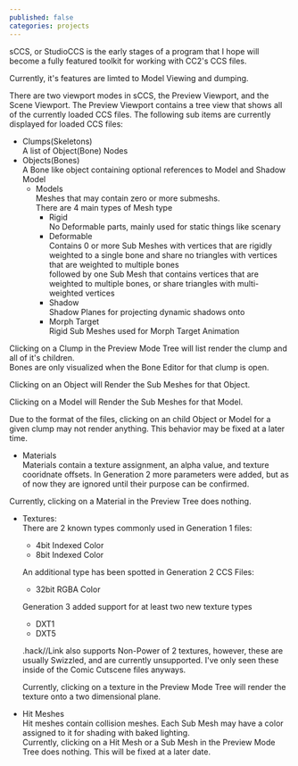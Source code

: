 ```yaml
---
published: false
categories: projects
---
```


sCCS, or StudioCCS is the early stages of a program that I hope will become a fully featured toolkit for working with CC2's CCS files.

Currently, it's features are limted to Model Viewing and dumping.

There are two viewport modes in sCCS, the Preview Viewport, and the Scene Viewport.
The Preview Viewport contains a tree view that shows all of the currently loaded CCS files.
The following sub items are currently displayed for loaded CCS files:
- Clumps(Skeletons)  
 A list of Object(Bone) Nodes
 - Objects(Bones)  
 A Bone like object containing optional references to Model and Shadow Model  
   - Models  
  	Meshes that may contain zero or more submeshs.  
    There are 4 main types of Mesh type
     - Rigid  
      No Deformable parts, mainly used for static things like scenary  
     - Deformable  
      Contains 0 or more Sub Meshes with vertices that are rigidly weighted to a single bone and share no triangles with vertices that are weighted to multiple bones  
      followed by one Sub Mesh that contains vertices that are weighted to multiple bones, or share triangles with multi-weighted vertices  
     - Shadow  
      Shadow Planes for projecting dynamic shadows onto  
     - Morph Target  
      Rigid Sub Meshes used for Morph Target Animation
     
 Clicking on a Clump in the Preview Mode Tree will list render the clump and all of it's children.  
 Bones are only visualized when the Bone Editor for that clump is open.  
 
 Clicking on an Object will Render the Sub Meshes for that Object.  
 
 Clicking on a Model will Render the Sub Meshes for that Model.  
 
 Due to the format of the files, clicking on an child Object or Model for a given clump may not render anything. This behavior may be fixed at a later time.  
 
- Materials  
 Materials contain a texture assignment, an alpha value, and texture cooridnate offsets. In Generation 2 more parameters were added, but as of now they are ignored until their purpose can be confirmed.  
 
 Currently, clicking on a Material in the Preview Tree does nothing.

- Textures:  
 There are 2 known types commonly used in Generation 1 files:  
  - 4bit Indexed Color  
  - 8bit Indexed Color  
  
  An additional type has been spotted in Generation 2 CCS Files:  
  - 32bit RGBA Color  
  
  Generation 3 added support for at least two new texture types  
  - DXT1
  - DXT5
  
  .hack//Link also supports Non-Power of 2 textures, however, these are usually Swizzled, and are currently unsupported. I've only seen these inside of the Comic Cutscene files anyways.  
  
  Currently, clicking on a texture in the Preview Mode Tree will render the texture onto a two dimensional plane.  
  
- Hit Meshes  
 Hit meshes contain collision meshes. Each Sub Mesh may have a color assigned to it for shading with baked lighting.  
Currently, clicking on a Hit Mesh or a Sub Mesh in the Preview Mode Tree does nothing. This will be fixed at a later date.










